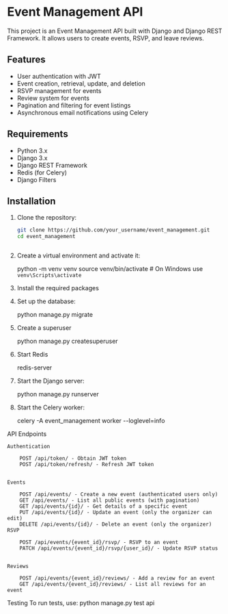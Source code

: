 # Event Management API

This project is an Event Management API built with Django and Django REST Framework. It allows users to create events, RSVP, and leave reviews.

## Features

- User authentication with JWT
- Event creation, retrieval, update, and deletion
- RSVP management for events
- Review system for events
- Pagination and filtering for event listings
- Asynchronous email notifications using Celery

## Requirements

- Python 3.x
- Django 3.x
- Django REST Framework
- Redis (for Celery)
- Django Filters

## Installation

1. Clone the repository:

   ```bash
   git clone https://github.com/your_username/event_management.git
   cd event_management



2. Create a virtual environment and activate it:

	python -m venv venv
	source venv/bin/activate  # On Windows use `venv\Scripts\activate`

3. Install the required packages

4. Set up the database:
	
 	python manage.py migrate


5. Create a superuser
	
 	python manage.py createsuperuser


6. Start Redis
	
 	redis-server


7. Start the Django server:

	python manage.py runserver

8. Start the Celery worker:

	celery -A event_management worker --loglevel=info



API Endpoints
	

	Authentication

		POST /api/token/ - Obtain JWT token
		POST /api/token/refresh/ - Refresh JWT token
	

	Events

		POST /api/events/ - Create a new event (authenticated users only)
		GET /api/events/ - List all public events (with pagination)
		GET /api/events/{id}/ - Get details of a specific event
		PUT /api/events/{id}/ - Update an event (only the organizer can edit)
		DELETE /api/events/{id}/ - Delete an event (only the organizer)
	RSVP

		POST /api/events/{event_id}/rsvp/ - RSVP to an event
		PATCH /api/events/{event_id}/rsvp/{user_id}/ - Update RSVP status
	

	Reviews

		POST /api/events/{event_id}/reviews/ - Add a review for an event
		GET /api/events/{event_id}/reviews/ - List all reviews for an event



Testing
To run tests, use:
		python manage.py test api


